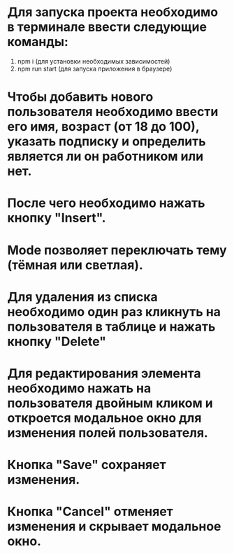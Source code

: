 # Для запуска проекта необходимо в терминале ввести следующие команды:
1) npm i (для установки необходимых зависимостей)
2) npm run start (для запуска приложения в браузере)

# Чтобы добавить нового пользователя необходимо ввести его имя, возраст (от 18 до 100), указать подписку и определить является ли он работником или нет. 
# После чего необходимо нажать кнопку "Insert". 

# Mode позволяет переключать тему (тёмная или светлая).

# Для удаления из списка необходимо один раз кликнуть на пользователя в таблице и нажать кнопку "Delete"

# Для редактирования элемента необходимо нажать на пользователя двойным кликом и откроется модальное окно для изменения полей пользователя.
# Кнопка "Save" сохраняет изменения.
# Кнопка "Cancel" отменяет изменения и скрывает модальное окно.




